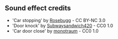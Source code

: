 ## Sound effect credits

- 'Car stopping' by [Rosebugg](https://freesound.org/people/Rosebugg/) - CC BY-NC 3.0
- 'Door knock' by [Subwaysandwich420](https://freesound.org/people/SubwaySandwitch420/) - CC0 1.0
- 'Car door close' by [monotraum](https://freesound.org/people/monotraum/) - CC0 1.0
